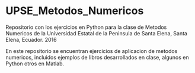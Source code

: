 # UPSE_Metodos_Numericos
Repositorio con los ejercicios en Python para la clase de Metodos Numericos de la Universidad Estatal de la Peninsula de Santa Elena, Santa Elena, Ecuador. 2016

En este repositorio se encuentran ejercicios de aplicacion de metodos numericos, incluidos ejemplos de libros desarrollados en clase, algunos en Python otros en Matlab.
